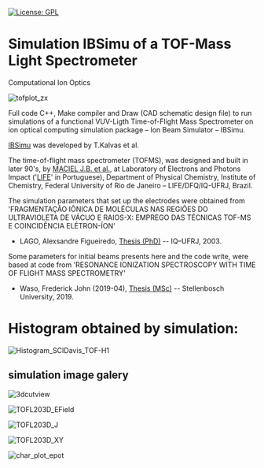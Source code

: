 [![License: GPL](https://img.shields.io/badge/License-GPL-yellow.svg)](https://opensource.org/licenses/GPL-3.0)


# Simulation IBSimu of a TOF-Mass Light Spectrometer 
Computational Ion Optics

![tofplot_zx](https://user-images.githubusercontent.com/97371621/148947954-d5b24e93-795d-4907-a465-a015b97c1044.jpg)


Full code C++, Make compiler and Draw (CAD schematic design file) to run simulations of a functional VUV-Ligth Time-of-Flight Mass Spectrometer on ion optical computing simulation package – Ion Beam Simulator – IBSimu.

[IBSimu](http://ibsimu.sourceforge.net/) was developed by T.Kalvas et al.

The time-of-flight mass spectrometer (TOFMS), was designed and built in later 90's, by [MACIEL J.B. et al.](https://aip.scitation.org/doi/abs/10.1063/1.54579), at Laboratory of Electrons and Photons Impact ('[LIFE](https://www.iq.ufrj.br/laboratorios/laboratorio-de-impacto-de-fotons-e-eletrons-life/)' in Portuguese), Department of Physical Chemistry, Institute of Chemistry, Federal University of Rio de Janeiro – LIFE/DFQ/IQ-UFRJ, Brazil.

The simulation parameters that set up the electrodes were obtained from 'FRAGMENTAÇÃO IÔNICA DE MOLÉCULAS NAS REGIÕES DO ULTRAVIOLETA DE VÁCUO E RAIOS-X: EMPREGO DAS TÉCNICAS TOF-MS E COINCIDÊNCIA ELÉTRON-ÍON'
- LAGO, Alexsandre Figueiredo, [Thesis (PhD)](https://buscaintegrada.ufrj.br/Record/aleph-UFR01-000611043) -- IQ–UFRJ, 2003.

Some parameters for initial beams presents here and the code write, were based at code from 'RESONANCE IONIZATION SPECTROSCOPY WITH TIME OF FLIGHT MASS SPECTROMETRY'
- Waso, Frederick John (2019-04), [Thesis (MSc)](https://scholar.sun.ac.za/items/f1bd2d4c-f8d2-496c-918a-512c59a742c4) -- Stellenbosch University, 2019.

# Histogram obtained by simulation:
![Histogram_SCIDavis_TOF-H1](https://user-images.githubusercontent.com/97371621/166404506-5d7ddc2d-2825-491a-9b65-afa043ff0cd5.png)

## simulation image galery
![3dcutview](https://user-images.githubusercontent.com/97371621/166817729-58eae966-bd97-483b-879a-d1e793fcfcb7.png)

![TOFL203D_EField](https://user-images.githubusercontent.com/97371621/166817943-1e2a3bde-c8fd-413a-a9a5-0cb865f07834.png)

![TOFL203D_J](https://user-images.githubusercontent.com/97371621/166818037-380c0d77-a036-48c8-aeda-e0ac1dd99f6f.png)

![TOFL203D_XY](https://user-images.githubusercontent.com/97371621/166822441-22bc451f-05d7-43b9-92cd-2180ca78e95f.png)

![char_plot_epot](https://user-images.githubusercontent.com/97371621/166822328-bfb26d4c-2c11-429f-8f6e-8e84f1b94450.png)
